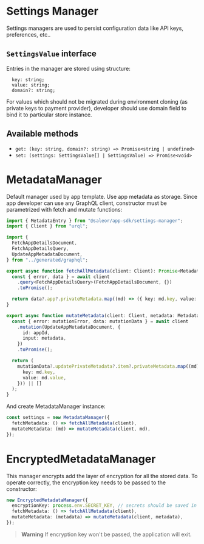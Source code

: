 # Settings Manager

Settings managers are used to persist configuration data like API keys, preferences, etc..

## `SettingsValue` interface

Entries in the manager are stored using structure:

```
  key: string;
  value: string;
  domain?: string;
```

For values which should not be migrated during environment cloning (as private keys to payment provider), developer should use domain field to bind it to particular store instance.

## Available methods

- `get: (key: string, domain?: string) => Promise<string | undefined>`
- `set: (settings: SettingsValue[] | SettingsValue) => Promise<void>`

# MetadataManager

Default manager used by app template. Use app metadata as storage. Since app developer can use any GraphQL client, constructor must be parametrized with fetch and mutate functions:

```ts
import { MetadataEntry } from "@saleor/app-sdk/settings-manager";
import { Client } from "urql";

import {
  FetchAppDetailsDocument,
  FetchAppDetailsQuery,
  UpdateAppMetadataDocument,
} from "../generated/graphql";

export async function fetchAllMetadata(client: Client): Promise<MetadataEntry[]> {
  const { error, data } = await client
    .query<FetchAppDetailsQuery>(FetchAppDetailsDocument, {})
    .toPromise();

  return data?.app?.privateMetadata.map((md) => ({ key: md.key, value: md.value })) || [];
}

export async function mutateMetadata(client: Client, metadata: MetadataEntry[]) {
  const { error: mutationError, data: mutationData } = await client
    .mutation(UpdateAppMetadataDocument, {
      id: appId,
      input: metadata,
    })
    .toPromise();

  return (
    mutationData?.updatePrivateMetadata?.item?.privateMetadata.map((md) => ({
      key: md.key,
      value: md.value,
    })) || []
  );
}
```

And create MetadataManager instance:

```ts
const settings = new MetadataManager({
  fetchMetadata: () => fetchAllMetadata(client),
  mutateMetadata: (md) => mutateMetadata(client, md),
});
```

# EncryptedMetadataManager

This manager encrypts add the layer of encryption for all the stored data.
To operate correctly, the encryption key needs to be passed to the constructor:

```ts
new EncryptedMetadataManager({
  encryptionKey: process.env.SECRET_KEY, // secrets should be saved in the environment variables, never in the source code
  fetchMetadata: () => fetchAllMetadata(client),
  mutateMetadata: (metadata) => mutateMetadata(client, metadata),
});
```

> **Warning**
> If encryption key won't be passed, the application will exit.
